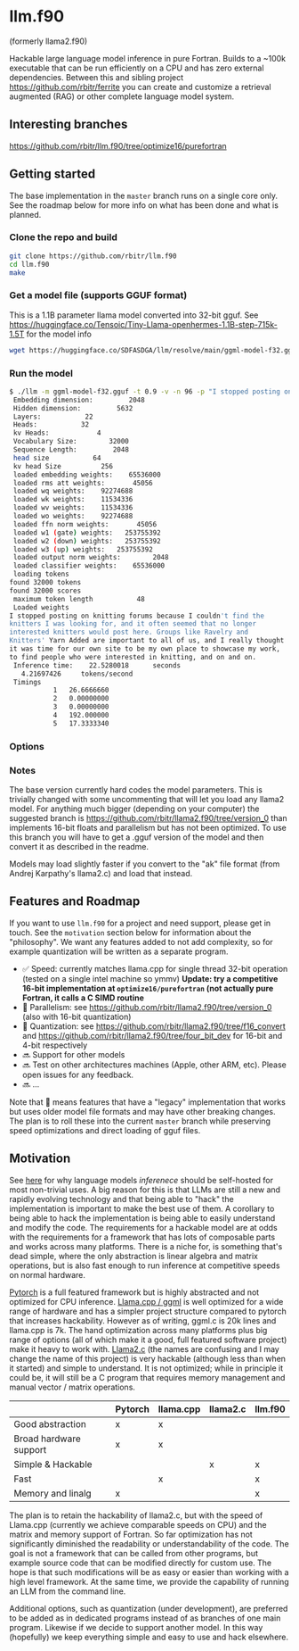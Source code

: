 # llm.f90 

(formerly llama2.f90)

Hackable large language model inference in pure Fortran. Builds to a ~100k executable that can be run efficiently on a CPU and has zero external dependencies. Between this and sibling project https://github.com/rbitr/ferrite you can create and customize a retrieval augmented (RAG) or other complete language model system.

## Interesting branches

https://github.com/rbitr/llm.f90/tree/optimize16/purefortran

## Getting started

The base implementation in the `master` branch runs on a single core only. See the roadmap below for more info on what has been done and what is planned.


### Clone the repo and build
```bash
git clone https://github.com/rbitr/llm.f90
cd llm.f90
make
```

### Get a model file (supports GGUF format)

This is a 1.1B parameter llama model converted into 32-bit gguf. See https://huggingface.co/Tensoic/Tiny-Llama-openhermes-1.1B-step-715k-1.5T for the model info

```bash
wget https://huggingface.co/SDFASDGA/llm/resolve/main/ggml-model-f32.gguf
```

### Run the model

```bash
$ ./llm -m ggml-model-f32.gguf -t 0.9 -v -n 96 -p "I stopped posting on knitting forums because"
 Embedding dimension:         2048
 Hidden dimension:         5632
 Layers:           22
 Heads:           32
 kv Heads:            4
 Vocabulary Size:        32000
 Sequence Length:         2048
 head size           64
 kv head Size          256
 loaded embedding weights:    65536000
 loaded rms att weights:       45056
 loaded wq weights:    92274688
 loaded wk weights:    11534336
 loaded wv weights:    11534336
 loaded wo weights:    92274688
 loaded ffn norm weights:       45056
 loaded w1 (gate) weights:   253755392
 loaded w2 (down) weights:   253755392
 loaded w3 (up) weights:   253755392
 loaded output norm weights:        2048
 loaded classifier weights:    65536000
 loading tokens
found 32000 tokens
found 32000 scores
 maximum token length           48
 Loaded weights
I stopped posting on knitting forums because I couldn't find the 
knitters I was looking for, and it often seemed that no longer 
interested knitters would post here. Groups like Ravelry and 
Knitters' Yarn Added are important to all of us, and I really thought 
it was time for our own site to be my own place to showcase my work, 
to find people who were interested in knitting, and on and on. 
 Inference time:    22.5280018      seconds
   4.21697426     tokens/second
 Timings
           1   26.6666660    
           2   0.00000000    
           3   0.00000000    
           4   192.000000    
           5   17.3333340 
```

### Options

### Notes

The base version currently hard codes the model parameters. This is trivially changed with some uncommenting that will let you load any llama2 model. For anything much bigger (depending on your computer) the suggested branch is https://github.com/rbitr/llama2.f90/tree/version_0 than implements 16-bit floats and parallelism but has not been optimized. To use this branch you will have to get a .gguf version of the model and then convert it as described in the readme.

Models may load slightly faster if you convert to the "ak" file format (from Andrej Karpathy's llama2.c) and load that instead. 

## Features and Roadmap

If you want to use `llm.f90` for a project and need support, please get in touch. See the `motivation` section below for information about the "philosophy". We want any features added to not add complexity, so for example quantization will be written as a separate program.

- :white_check_mark: Speed: currently matches llama.cpp for single thread 32-bit operation (tested on a single intel machine so ymmv) __Update: try a competitive 16-bit implementation at `optimize16/purefortran` (not actually pure Fortran, it calls a C SIMD routine__
- :construction: Parallelism: see https://github.com/rbitr/llama2.f90/tree/version_0 (also with 16-bit quantization)
- :construction: Quantization: see https://github.com/rbitr/llama2.f90/tree/f16_convert and https://github.com/rbitr/llama2.f90/tree/four_bit_dev for 16-bit and 4-bit respectively
- :soon: Support for other models
- :soon: Test on other architectures machines (Apple, other ARM, etc). Please open issues for any feedback.
- :soon: ... 

Note that :construction: means features that have a "legacy" implementation that works but uses older model file formats and may have other breaking changes. The plan is to roll these into the current `master` branch while preserving speed optimizations and direct loading of gguf files.

## Motivation

See [here](http://marble.onl/posts/why_host_your_own_llm.html) for why language models *inferenece* should be self-hosted for most non-trivial uses. A big reason for this is that LLMs are still a new and rapidly evolving technology and that being able to "hack" the implementation is important to make the best use of them. A corollary to being able to hack the implementation is being able to easily understand and modify the code. The requirements for a hackable model are at odds with the requirements for a framework that has lots of composable parts and works across many platforms. There is a niche for, is something that's dead simple, where the only abstraction is linear algebra and matrix operations, but is also fast enough to run inference at competitive speeds on normal hardware. 

[Pytorch](https://pytorch.org/) is a full featured framework but is highly abstracted and not optimized for CPU inference. [Llama.cpp / ggml](https://github.com/ggerganov/llama.cpp) is well optimized for a wide range of hardware and has a simpler project structure compared to pytorch that increases hackability. However as of writing, ggml.c is 20k lines and llama.cpp is 7k. The hand optimization across many platforms plus big range of options (all of which make it a good, full featured software project) make it heavy to work with. [Llama2.c](https://github.com/karpathy/llama2.c) (the names are confusing and I may change the name of this project) is very hackable (although less than when it started) and simple to understand. It is not optimized; while in principle it could be, it will still be a C program that requires memory management and manual vector / matrix operations.

| | Pytorch | llama.cpp | llama2.c | llm.f90 |
|-|---------|-----------|----------|------------|
|Good abstraction| x | x | | |
|Broad hardware support| x | x | | |
|Simple & Hackable| | | x | x |
|Fast| | x | | x |
|Memory and linalg| x | | | x |


The plan is to retain the hackability of llama2.c, but with the speed of Llama.cpp (currently we achieve comparable speeds on CPU) and the matrix and memory support of Fortran. So far optimization has not significantly diminished the readability or understandability of the code. The goal is not a framework that can be called from other programs, but example source code that can be modified directly for custom use. The hope is that such modifications will be as easy or easier than working with a high level framework. At the same time, we provide the capability of running an LLM from the command line. 

Additional options, such as quantization (under development), are preferred to be added as in dedicated programs instead of as branches of one main program. Likewise if we decide to support another model. In this way (hopefully) we keep everything simple and easy to use and hack elsewhere.


